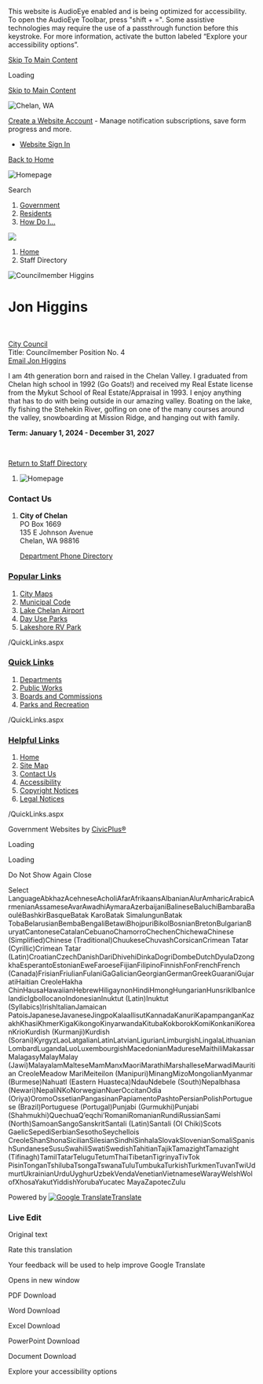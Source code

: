 This website is AudioEye enabled and is being optimized for accessibility. To open the AudioEye Toolbar, press "shift + =". Some assistive technologies may require the use of a passthrough function before this keystroke. For more information, activate the button labeled “Explore your accessibility options”.

[Skip To Main Content](https://cityofchelan.us/directory.aspx?EID=80%2F)

Loading

[Skip to Main Content](https://cityofchelan.us/directory.aspx?EID=80%2F)

![Chelan, WA](https://cityofchelan.us/ImageRepository/Document?documentID=27)

[Create a Website Account](https://cityofchelan.us/MyAccount/ProfileCreate) - Manage notification subscriptions, save form progress and more.   

- [Website Sign In](https://cityofchelan.us/MyAccount)

[Back to Home](https://cityofchelan.us)

![Homepage](https://cityofchelan.us/ImageRepository/Document?documentID=80)

Search

1. [Government](https://cityofchelan.us/27/Government)
2. [Residents](https://cityofchelan.us/31/Residents)
3. [How Do I...](https://cityofchelan.us/9/How-Do-I)

<!--THE END-->

![](https://cityofchelan.us/ImageRepository/Document?documentID=77)

1. [Home](https://cityofchelan.us)
2. Staff Directory

![Councilmember Higgins](https://cityofchelan.us/ImageRepository/Document?documentID=934)

# Jon Higgins

 

[City Council](https://cityofchelan.us/Directory.aspx?DID=16)  
Title: Councilmember Position No. 4  
[Email Jon Higgins](mailto:jhiggins@cityofchelan.us)

I am 4th generation born and raised in the Chelan Valley. I graduated from Chelan high school in 1992 (Go Goats!) and received my Real Estate license from the Mykut School of Real Estate/Appraisal in 1993. I enjoy anything that has to do with being outside in our amazing valley. Boating on the lake, fly fishing the Stehekin River, golfing on one of the many courses around the valley, snowboarding at Mission Ridge, and hanging out with family.

**Term: January 1, 2024 - December 31, 2027**

 

[Return to Staff Directory](https://cityofchelan.us/Directory.aspx)

1. ![Homepage](https://cityofchelan.us/ImageRepository/Document?documentId=86)

### Contact Us

1. **City of Chelan**  
   PO Box 1669  
   135 E Johnson Avenue  
   Chelan, WA 98816
   
   [Department Phone Directory](https://cityofchelan.us/Directory.aspx)

### [Popular Links](https://cityofchelan.us/QuickLinks.aspx?CID=24)

1. [City Maps](https://cityofchelan.us/269/City-Maps)
2. [Municipal Code](https://cityofchelan.us/208/Municipal-Code)
3. [Lake Chelan Airport](https://cityofchelan.us/213/Lake-Chelan-Airport)
4. [Day Use Parks](https://cityofchelan.us/180/Day-Use-Parks)
5. [Lakeshore RV Park](https://cityofchelan.us/194/Lakeshore-RV-Park)

/QuickLinks.aspx

### [Quick Links](https://cityofchelan.us/QuickLinks.aspx?CID=15)

1. [Departments](https://cityofchelan.us/157/City-Departments)
2. [Public Works](https://cityofchelan.us/163/Public-Works)
3. [Boards and Commissions](https://cityofchelan.us/202/Boards-Commissions)
4. [Parks and Recreation](https://cityofchelan.us/346/Parks-Recreation)

/QuickLinks.aspx

### [Helpful Links](https://cityofchelan.us/QuickLinks.aspx?CID=16)

1. [Home](https://cityofchelan.us)
2. [Site Map](https://cityofchelan.us/sitemap)
3. [Contact Us](https://cityofchelan.us/directory.aspx)
4. [Accessibility](https://cityofchelan.us/accessibility)
5. [Copyright Notices](https://cityofchelan.us/copyright)
6. [Legal Notices](https://cityofchelan.us/332/2356/Legal-Notices)

/QuickLinks.aspx

Government Websites by [CivicPlus®](https://connect.civicplus.com/referral)

Loading

Loading

Do Not Show Again Close

Select LanguageAbkhazAcehneseAcholiAfarAfrikaansAlbanianAlurAmharicArabicArmenianAssameseAvarAwadhiAymaraAzerbaijaniBalineseBaluchiBambaraBaouléBashkirBasqueBatak KaroBatak SimalungunBatak TobaBelarusianBembaBengaliBetawiBhojpuriBikolBosnianBretonBulgarianBuryatCantoneseCatalanCebuanoChamorroChechenChichewaChinese (Simplified)Chinese (Traditional)ChuukeseChuvashCorsicanCrimean Tatar (Cyrillic)Crimean Tatar (Latin)CroatianCzechDanishDariDhivehiDinkaDogriDombeDutchDyulaDzongkhaEsperantoEstonianEweFaroeseFijianFilipinoFinnishFonFrenchFrench (Canada)FrisianFriulianFulaniGaGalicianGeorgianGermanGreekGuaraniGujaratiHaitian CreoleHakha ChinHausaHawaiianHebrewHiligaynonHindiHmongHungarianHunsrikIbanIcelandicIgboIlocanoIndonesianInuktut (Latin)Inuktut (Syllabics)IrishItalianJamaican PatoisJapaneseJavaneseJingpoKalaallisutKannadaKanuriKapampanganKazakhKhasiKhmerKigaKikongoKinyarwandaKitubaKokborokKomiKonkaniKoreanKrioKurdish (Kurmanji)Kurdish (Sorani)KyrgyzLaoLatgalianLatinLatvianLigurianLimburgishLingalaLithuanianLombardLugandaLuoLuxembourgishMacedonianMadureseMaithiliMakassarMalagasyMalayMalay (Jawi)MalayalamMalteseMamManxMaoriMarathiMarshalleseMarwadiMauritian CreoleMeadow MariMeiteilon (Manipuri)MinangMizoMongolianMyanmar (Burmese)Nahuatl (Eastern Huasteca)NdauNdebele (South)Nepalbhasa (Newari)NepaliNKoNorwegianNuerOccitanOdia (Oriya)OromoOssetianPangasinanPapiamentoPashtoPersianPolishPortuguese (Brazil)Portuguese (Portugal)Punjabi (Gurmukhi)Punjabi (Shahmukhi)QuechuaQʼeqchiʼRomaniRomanianRundiRussianSami (North)SamoanSangoSanskritSantali (Latin)Santali (Ol Chiki)Scots GaelicSepediSerbianSesothoSeychellois CreoleShanShonaSicilianSilesianSindhiSinhalaSlovakSlovenianSomaliSpanishSundaneseSusuSwahiliSwatiSwedishTahitianTajikTamazightTamazight (Tifinagh)TamilTatarTeluguTetumThaiTibetanTigrinyaTivTok PisinTonganTshilubaTsongaTswanaTuluTumbukaTurkishTurkmenTuvanTwiUdmurtUkrainianUrduUyghurUzbekVendaVenetianVietnameseWarayWelshWolofXhosaYakutYiddishYorubaYucatec MayaZapotecZulu

Powered by [![Google Translate](https://www.gstatic.com/images/branding/googlelogo/1x/googlelogo_color_42x16dp.png)Translate](https://translate.google.com)

### Live Edit

Original text

Rate this translation

Your feedback will be used to help improve Google Translate

Opens in new window

PDF Download

Word Download

Excel Download

PowerPoint Download

Document Download

Explore your accessibility options
